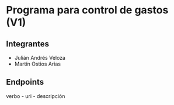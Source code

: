 # Programa para control de gastos (V1)

## Integrantes
- Julián Andrés Veloza
- Martín Ostios Arias


## Endpoints

verbo - uri - descripción

